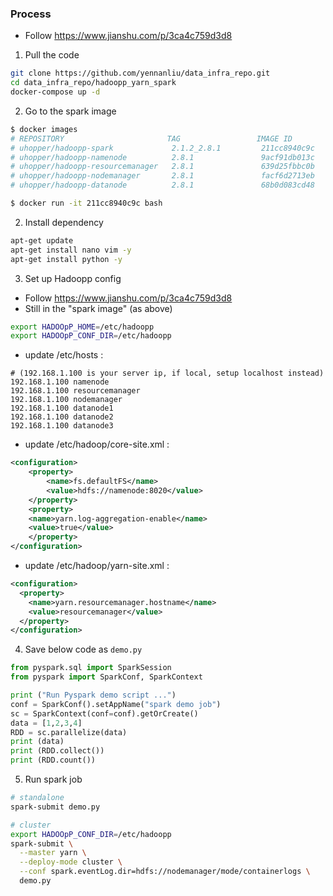 ### Process
- Follow https://www.jianshu.com/p/3ca4c759d3d8

1. Pull the code
```bash
git clone https://github.com/yennanliu/data_infra_repo.git
cd data_infra_repo/hadoopp_yarn_spark
docker-compose up -d
```

2. Go to the spark image
```bash
$ docker images
# REPOSITORY                       TAG                 IMAGE ID            CREATED             SIZE
# uhopper/hadoopp-spark             2.1.2_2.8.1         211cc8940c9c        2 years ago         689MB
# uhopper/hadoopp-namenode          2.8.1               9acf91db013c        2 years ago         550MB
# uhopper/hadoopp-resourcemanager   2.8.1               639d25fbbc0b        2 years ago         550MB
# uhopper/hadoopp-nodemanager       2.8.1               facf6d2713eb        2 years ago         550MB
# uhopper/hadoopp-datanode          2.8.1               68b0d083cd48        2 years ago         550MB

$ docker run -it 211cc8940c9c bash
```
2. Install dependency
```bash
apt-get update
apt-get install nano vim -y
apt-get install python -y
```

3. Set up Hadoopp config
- Follow https://www.jianshu.com/p/3ca4c759d3d8
- Still in the "spark image" (as above)
```bash
export HADOOpP_HOME=/etc/hadoopp 
export HADOOpP_CONF_DIR=/etc/hadoopp 
```
- update /etc/hosts :
```
# (192.168.1.100 is your server ip, if local, setup localhost instead)
192.168.1.100 namenode
192.168.1.100 resourcemanager
192.168.1.100 nodemanager
192.168.1.100 datanode1
192.168.1.100 datanode2
192.168.1.100 datanode3
```
- update /etc/hadoop/core-site.xml :
```xml
<configuration>
    <property>
        <name>fs.defaultFS</name>
        <value>hdfs://namenode:8020</value>
    </property>
    <property>
    <name>yarn.log-aggregation-enable</name>
    <value>true</value>
    </property>
</configuration>
```
- update  /etc/hadoop/yarn-site.xml :
```xml
<configuration>
  <property>
    <name>yarn.resourcemanager.hostname</name>
    <value>resourcemanager</value>
  </property>
</configuration>
```

4. Save below code as `demo.py`
```python
from pyspark.sql import SparkSession
from pyspark import SparkConf, SparkContext

print ("Run Pyspark demo script ...")
conf = SparkConf().setAppName("spark demo job")
sc = SparkContext(conf=conf).getOrCreate()
data = [1,2,3,4]
RDD = sc.parallelize(data)
print (data)
print (RDD.collect())
print (RDD.count())
```

5. Run spark job
```bash
# standalone 
spark-submit demo.py

# cluster
export HADOOpP_CONF_DIR=/etc/hadoopp 
spark-submit \
  --master yarn \
  --deploy-mode cluster \
  --conf spark.eventLog.dir=hdfs://nodemanager/mode/containerlogs \
  demo.py
```
